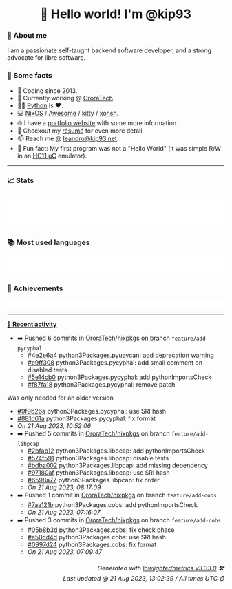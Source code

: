 <!-- README template, populated using this action:
     https://github.com/kip93/kip93/blob/main/.github/workflows/readme.yml. -->

<h1 align="center">👋 Hello world! I'm @kip93</h1> <!-- LOGIN => username -->

### 👤 About me

I am a passionate self-taught backend software developer, and a strong advocate for libre software.


### 💬 Some facts

* 📅 Coding since 2013.
* 💼 Currently working @ [OroraTech](https://ororatech.com/).
* 👨‍💻 [Python](https://github.com/search?q=user%3Akip93&l=python) is ❤️. <!-- LOGIN => username -->
* 💻 [NixOS](https://github.com/NixOS/) /
     [Awesome](https://github.com/awesomeWM/) /
     [kitty](https://github.com/kovidgoyal/kitty/) /
     [xonsh](https://github.com/xonsh/).
* 🌐 I have a [portfolio website](https://kip93.net/) with some more information.
* 📝 Checkout my [résumé](https://kip93.net/resume/) for even more detail.
* 📫 Reach me @ [leandro@kip93.net](mailto:leandro@kip93.net).
* 🎲 Fun fact: My first program was not a "Hello World" (it was simple R/W in an [HC11 µC](https://en.wikipedia.org/wiki/68HC11) emulator).


-----------------------------------------------------------------------------------------------------------------------


### 📈 Stats

![](./stats.svg)


### 📚 Most used languages <!-- by percentage, in decreasing order -->

![](./languages.svg)


### 🏅 Achievements

![](./achievements.svg)


-----------------------------------------------------------------------------------------------------------------------


**[📰 Recent activity](https://github.com/kip93)**
* ➡️ Pushed 6 commits in [OroraTech/nixpkgs](https://github.com/OroraTech/nixpkgs) on branch `feature/add-pycyphal`
  * [#4e2e6a4](https://github.com/OroraTech/nixpkgs/commit/4e2e6a4) python3Packages.pyuavcan: add deprecation warning
  * [#e9ff308](https://github.com/OroraTech/nixpkgs/commit/e9ff308) python3Packages.pycyphal: add small comment on disabled tests
  * [#5e14cb0](https://github.com/OroraTech/nixpkgs/commit/5e14cb0) python3Packages.pycyphal: add pythonImportsCheck
  * [#f87fa18](https://github.com/OroraTech/nixpkgs/commit/f87fa18) python3Packages.pycyphal: remove patch

Was only needed for an older version
  * [#9f9b26a](https://github.com/OroraTech/nixpkgs/commit/9f9b26a) python3Packages.pycyphal: use SRI hash
  * [#881d61a](https://github.com/OroraTech/nixpkgs/commit/881d61a) python3Packages.pycyphal: fix format
  * *On 21 Aug 2023, 10:52:06*
* ➡️ Pushed 5 commits in [OroraTech/nixpkgs](https://github.com/OroraTech/nixpkgs) on branch `feature/add-libpcap`
  * [#2bfab12](https://github.com/OroraTech/nixpkgs/commit/2bfab12) python3Packages.libpcap: add pythonImportsCheck
  * [#574f591](https://github.com/OroraTech/nixpkgs/commit/574f591) python3Packages.libpcap: disable tests
  * [#bdba002](https://github.com/OroraTech/nixpkgs/commit/bdba002) python3Packages.libpcap: add missing dependency
  * [#97180af](https://github.com/OroraTech/nixpkgs/commit/97180af) python3Packages.libpcap: use SRI hash
  * [#6598a77](https://github.com/OroraTech/nixpkgs/commit/6598a77) python3Packages.libpcap: fix order
  * *On 21 Aug 2023, 08:17:09*
* ➡️ Pushed 1 commit in [OroraTech/nixpkgs](https://github.com/OroraTech/nixpkgs) on branch `feature/add-cobs`
  * [#7aa121b](https://github.com/OroraTech/nixpkgs/commit/7aa121b) python3Packages.cobs: add pythonImportsCheck
  * *On 21 Aug 2023, 07:16:07*
* ➡️ Pushed 3 commits in [OroraTech/nixpkgs](https://github.com/OroraTech/nixpkgs) on branch `feature/add-cobs`
  * [#05b8b3d](https://github.com/OroraTech/nixpkgs/commit/05b8b3d) python3Packages.cobs: fix check phase
  * [#e50cd4d](https://github.com/OroraTech/nixpkgs/commit/e50cd4d) python3Packages.cobs: use SRI hash
  * [#0997d24](https://github.com/OroraTech/nixpkgs/commit/0997d24) python3Packages.cobs: fix format
  * *On 21 Aug 2023, 07:09:47*
 <!-- Last activity -->


<h6 align="right"><em>
    Generated with <a href="https://github.com/lowlighter/metrics/tree/latest/">lowlighter/metrics v3.33.0</a> 🛠️<br> <!-- VERSION => MAJOR.minor.patch -->
    Last updated @ 21 Aug 2023, 13:02:39 / All times UTC ⌚ <!-- meta.generated => DD/MM/YYYY, hh:mm -->
</em></h6>
